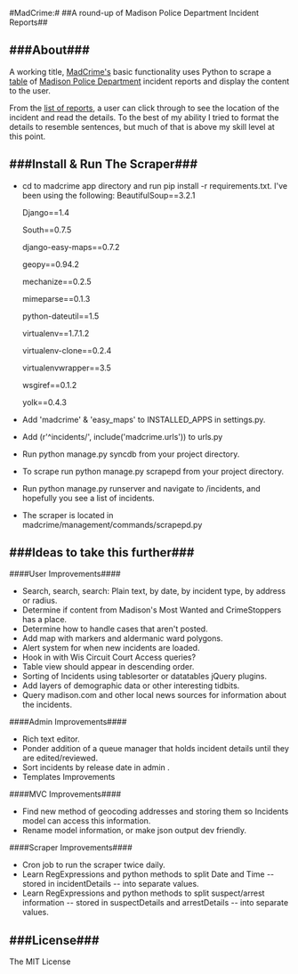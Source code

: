 #MadCrime:#
##A round-up of Madison Police Department Incident Reports##


###About###
----
A working title, [MadCrime's](http://madcrime.chrislkeller.com/) basic functionality uses Python to scrape a [table](http://www.cityofmadison.com/incidentReports/incidentlist.cfm?a=71) of [Madison Police Department](http://www.cityofmadison.com/police/) incident reports and display the content to the user.

From the [list of reports](http://madcrime.chrislkeller.com/incidents/), a user can click through to see the location of the incident and read the details. To the best of my ability I tried to format the details to resemble sentences, but much of that is above my skill level at this point.

###Install & Run The Scraper###
----
- cd to madcrime app directory and run pip install -r requirements.txt.  I've been using the following:
	BeautifulSoup==3.2.1
	
	Django==1.4
	
	South==0.7.5
	
	django-easy-maps==0.7.2
	
	geopy==0.94.2
	
	mechanize==0.2.5
	
	mimeparse==0.1.3
	
	python-dateutil==1.5
	
	virtualenv==1.7.1.2
	
	virtualenv-clone==0.2.4
	
	virtualenvwrapper==3.5
	
	wsgiref==0.1.2
	
	yolk==0.4.3

- Add 'madcrime' & 'easy\_maps' to INSTALLED_APPS in settings.py.

- Add (r'^incidents/', include('madcrime.urls')) to urls.py

- Run python manage.py syncdb from your project directory.

- To scrape run python manage.py scrapepd from your project directory.

- Run python manage.py runserver and navigate to /incidents, and hopefully you see a list of incidents.

- The scraper is located in madcrime/management/commands/scrapepd.py

###Ideas to take this further###
----
####User Improvements####
- Search, search, search: Plain text, by date, by incident type, by address or radius.
- Determine if content from Madison's Most Wanted and CrimeStoppers has a place.
- Determine how to handle cases that aren't posted.
- Add map with markers and aldermanic ward polygons.
- Alert system for when new incidents are loaded.
- Hook in with Wis Circuit Court Access queries?
- Table view should appear in descending order.
- Sorting of Incidents using tablesorter or datatables jQuery plugins.
- Add layers of demographic data or other interesting tidbits.
- Query madison.com and other local news sources for information about the incidents.

####Admin Improvements####
- Rich text editor.
- Ponder addition of a queue manager that holds incident details until they are edited/reviewed.
- Sort incidents by release date in admin .
- Templates Improvements

####MVC Improvements####
- Find new method of geocoding addresses and storing them so Incidents model can access this information.
- Rename model information, or make json output dev friendly.

####Scraper Improvements####
- Cron job to run the scraper twice daily.
- Learn RegExpressions and python methods to split Date and Time -- stored in incidentDetails -- into separate values.
- Learn RegExpressions and python methods to split suspect/arrest information -- stored in suspectDetails and arrestDetails -- into separate values.

###License###
----
The MIT License